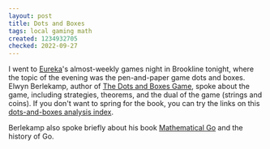 ```yaml
---
layout: post
title: Dots and Boxes
tags: local gaming math
created: 1234932705
checked: 2022-09-27
---
```

I went to [Eureka](http://www.eurekapuzzles.com/)'s almost-weekly games night in Brookline tonight, where the topic of the evening was the pen-and-paper game dots and boxes.  Elwyn Berlekamp, author of [The Dots and Boxes Game](http://web.archive.org/web/20090122195705/http://www.akpeters.com/product.asp?ProdCode=1292), spoke about the game, including strategies, theorems, and the dual of the game (strings and coins).<!--break-->  If you don't want to spring for the book, you can try the links on this [dots-and-boxes analysis index](https://wilson.engr.wisc.edu/boxes/).

Berlekamp also spoke briefly about his book [Mathematical Go](http://web.archive.org/web/20080528225638/http://www.akpeters.com/product.asp?ProdCode=0326) and the history of Go.
